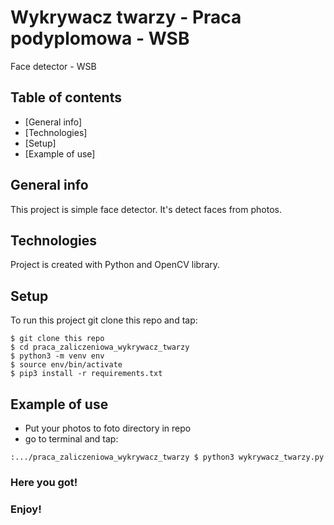 # Wykrywacz twarzy - Praca podyplomowa - WSB
Face detector - WSB
## Table of contents
* [General info]
* [Technologies]
* [Setup]
* [Example of use]
## General info
This project is simple face detector. It's detect faces from photos.
## Technologies
Project is created with Python and OpenCV library. 
## Setup
To run this project git clone this repo and tap:
```
$ git clone this repo
$ cd praca_zaliczeniowa_wykrywacz_twarzy
$ python3 -m venv env
$ source env/bin/activate
$ pip3 install -r requirements.txt

```
## Example of use

* Put your photos to foto directory in repo
* go to terminal and tap: 
```
:.../praca_zaliczeniowa_wykrywacz_twarzy $ python3 wykrywacz_twarzy.py
```

### Here you got!
### Enjoy!
